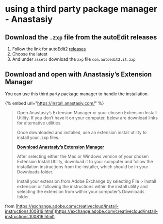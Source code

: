 # using a third party package manager - Anastasiy

## Download the `.zxp` file from the autoEdit releases

1. Follow the link for autoEdit2 [releases](https://github.com/OpenNewsLabs/autoEdit_2/releases) 
2. Choose the latest
3. And under `assets` download the `zxp` file `com.autoedit2.it.zxp`

## Download and open with Anastasiy’s Extension Manager

You can use this third party package manager to handle the installation. 

{% embed url="https://install.anastasiy.com/" %}



> Open Anastasiy’s Extension Manager or your chosen Extension Install Utility. If you don’t have it on your computer, below are download links for alternative utilities.  
>   
> Once downloaded and installed, use an extension install utility to install your .zxp files.
>
> [**Download Anastasiy’s Extension Manager**](http://install.anastasiy.com/)
>
> After selecting either the Mac or Windows version of your chosen Extension Install Utility, download it to your computer and follow the installation instructions from the installer, which should be in your Downloads folder.  
>
>
> Install your extension from Adobe Exchange by selecting File &gt; Install extension or following the instructions within the install utility and selecting the extension from within your computer’s Downloads folder.

from [https://exchange.adobe.com/creativecloud/install-instructions.100819.html](https://exchange.adobe.com/creativecloud/install-instructions.100819.html) 

